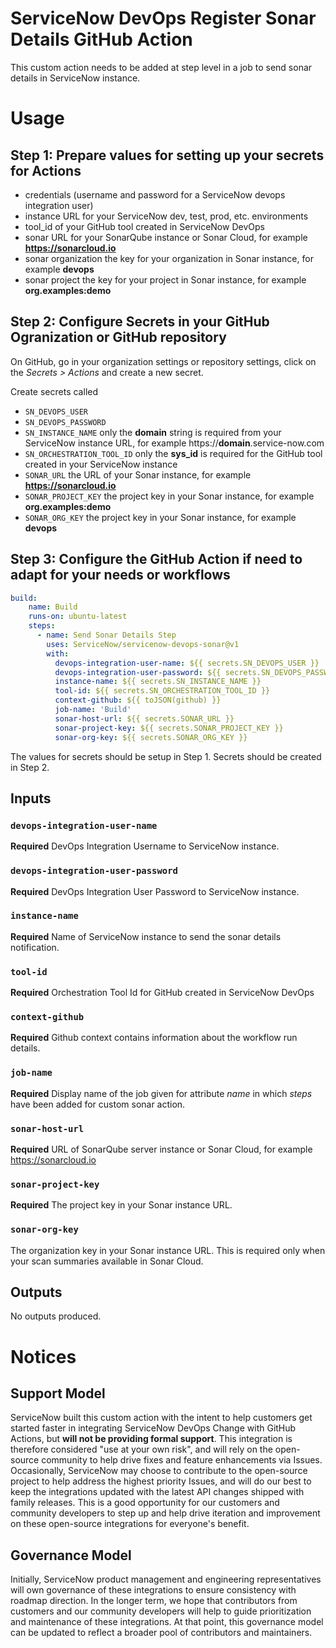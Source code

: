 # ServiceNow DevOps Register Sonar Details GitHub Action

This custom action needs to be added at step level in a job to send sonar details in ServiceNow instance.

# Usage
## Step 1: Prepare values for setting up your secrets for Actions
- credentials (username and password for a ServiceNow devops integration user)
- instance URL for your ServiceNow dev, test, prod, etc. environments
- tool_id of your GitHub tool created in ServiceNow DevOps
- sonar URL for your SonarQube instance or Sonar Cloud, for example **https://sonarcloud.io**
- sonar organization the key for your organization in Sonar instance, for example **devops**
- sonar project the key for your project in Sonar instance, for example **org.examples:demo**

## Step 2: Configure Secrets in your GitHub Ogranization or GitHub repository
On GitHub, go in your organization settings or repository settings, click on the _Secrets > Actions_ and create a new secret.

Create secrets called 
- `SN_DEVOPS_USER`
- `SN_DEVOPS_PASSWORD`
- `SN_INSTANCE_NAME` only the **domain** string is required from your ServiceNow instance URL, for example https://**domain**.service-now.com
- `SN_ORCHESTRATION_TOOL_ID` only the **sys_id** is required for the GitHub tool created in your ServiceNow instance
- `SONAR_URL` the URL of your Sonar instance, for example **https://sonarcloud.io**
- `SONAR_PROJECT_KEY` the project key in your Sonar instance, for example **org.examples:demo**
- `SONAR_ORG_KEY` the project key in your Sonar instance, for example **devops**

## Step 3: Configure the GitHub Action if need to adapt for your needs or workflows
```yaml
build:
    name: Build
    runs-on: ubuntu-latest
    steps:
      - name: Send Sonar Details Step
        uses: ServiceNow/servicenow-devops-sonar@v1
        with:
          devops-integration-user-name: ${{ secrets.SN_DEVOPS_USER }}
          devops-integration-user-password: ${{ secrets.SN_DEVOPS_PASSWORD }}
          instance-name: ${{ secrets.SN_INSTANCE_NAME }}
          tool-id: ${{ secrets.SN_ORCHESTRATION_TOOL_ID }}
          context-github: ${{ toJSON(github) }}
          job-name: 'Build'
          sonar-host-url: ${{ secrets.SONAR_URL }}
          sonar-project-key: ${{ secrets.SONAR_PROJECT_KEY }}
          sonar-org-key: ${{ secrets.SONAR_ORG_KEY }}
```
The values for secrets should be setup in Step 1. Secrets should be created in Step 2.

## Inputs

### `devops-integration-user-name`

**Required**  DevOps Integration Username to ServiceNow instance. 

### `devops-integration-user-password`

**Required**  DevOps Integration User Password to ServiceNow instance. 

### `instance-name`

**Required**  Name of ServiceNow instance to send the sonar details notification. 

### `tool-id`

**Required**  Orchestration Tool Id for GitHub created in ServiceNow DevOps

### `context-github`

**Required**  Github context contains information about the workflow run details.

### `job-name`

**Required**  Display name of the job given for attribute _name_ in which _steps_ have been added for custom sonar action.

### `sonar-host-url`

**Required**  URL of SonarQube server instance or Sonar Cloud, for example https://sonarcloud.io

### `sonar-project-key`

**Required**  The project key in your Sonar instance URL.

### `sonar-org-key`

The organization key in your Sonar instance URL. This is required only when your scan summaries available in Sonar Cloud.

## Outputs
No outputs produced.

# Notices

## Support Model

ServiceNow built this custom action with the intent to help customers get started faster in integrating ServiceNow DevOps Change with GitHub Actions, but __will not be providing formal support__. This integration is therefore considered "use at your own risk", and will rely on the open-source community to help drive fixes and feature enhancements via Issues. Occasionally, ServiceNow may choose to contribute to the open-source project to help address the highest priority Issues, and will do our best to keep the integrations updated with the latest API changes shipped with family releases. This is a good opportunity for our customers and community developers to step up and help drive iteration and improvement on these open-source integrations for everyone's benefit. 

## Governance Model

Initially, ServiceNow product management and engineering representatives will own governance of these integrations to ensure consistency with roadmap direction. In the longer term, we hope that contributors from customers and our community developers will help to guide prioritization and maintenance of these integrations. At that point, this governance model can be updated to reflect a broader pool of contributors and maintainers.